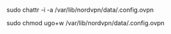 sudo chattr -i -a /var/lib/nordvpn/data/.config.ovpn

sudo chmod ugo+w /var/lib/nordvpn/data/.config.ovpn




